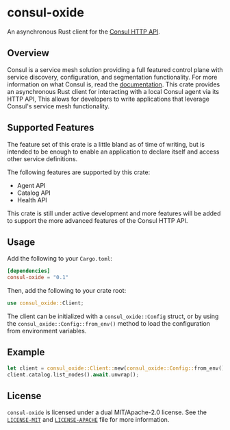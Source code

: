 # consul-oxide

An asynchronous Rust client for the [Consul HTTP API](https://developer.hashicorp.com/consul/api-docs).

## Overview

Consul is a service mesh solution providing a full featured control plane with service discovery, configuration, and segmentation functionality. For more information on what Consul is, read the [documentation][1]. This crate provides an asynchronous Rust client for interacting with a local Consul agent via its HTTP API, This allows for developers to write applications that leverage Consul's service mesh functionality.

## Supported Features

The feature set of this crate is a little bland as of time of writing, but is intended to be enough to enable an application to declare itself and access other service definitions.

The following features are supported by this crate:

- Agent API
- Catalog API
- Health API

This crate is still under active development and more features will be added to support the more advanced features of the Consul HTTP API.

## Usage

Add the following to your `Cargo.toml`:

```toml
[dependencies]
consul-oxide = "0.1"
```

Then, add the following to your crate root:

```rust
use consul_oxide::Client;
```

The client can be initialized with a `consul_oxide::Config` struct, or by using the `consul_oxide::Config::from_env()` method to load the configuration from environment variables.

## Example

```rust
let client = consul_oxide::Client::new(consul_oxide::Config::from_env());
client.catalog.list_nodes().await.unwrap();
```

[1]: https://www.consul.io/docs

## License

`consul-oxide` is licensed under a dual MIT/Apache-2.0 license. See the [`LICENSE-MIT`](LICENSE-MIT) and [`LICENSE-APACHE`](LICENSE-APACHE) file for more information.
